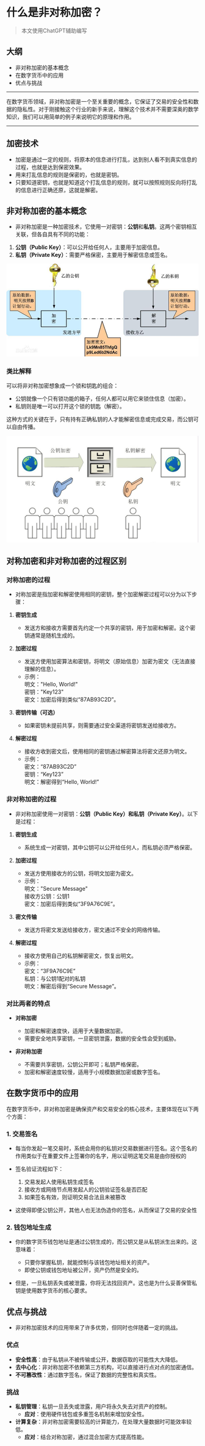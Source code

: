 # 什么是非对称加密？

> 本文使用ChatGPT辅助编写

## 大纲
* 非对称加密的基本概念
* 在数字货币中的应用
* 优点与挑战

---

在数字货币领域，非对称加密是一个至关重要的概念，它保证了交易的安全性和数据的隐私性。对于刚接触这个行业的新手来说，理解这个技术并不需要深奥的数学知识，我们可以用简单的例子来说明它的原理和作用。

---

## 加密技术
* 加密是通过一定的规则，将原本的信息进行打乱，达到别人看不到真实信息的过程，也就是达到保密效果。
* 用来打乱信息的规则是保密的，也就是密钥。
* 只要知道密钥，也就是知道这个打乱信息的规则，就可以按照规则反向将打乱的信息进行正确还原，这就是解密。

## 非对称加密的基本概念

* 非对称加密是一种加密技术，它使用一对密钥：**公钥**和**私钥**。这两个密钥相互关联，但各自具有不同的功能：

1. **公钥（Public Key）**：可以公开给任何人，主要用于加密信息。
2. **私钥（Private Key）**：需要严格保密，主要用于解密信息或签名。

![非对称加密示意图](../images/blockChain/asymmetric-encryption_key.jpg)

### 类比解释
可以将非对称加密想象成一个锁和钥匙的组合：
* 公钥就像一个只有锁功能的箱子，任何人都可以用它来锁住信息（加密）。
* 私钥则是唯一可以打开这个锁的钥匙（解密）。

这种方式的关键在于，只有持有正确私钥的人才能解密信息或完成交易，而公钥可以自由传播。

![非对称加密示意图](../images/blockChain/asymmetric-encryption_public-key.jpg)

## 对称加密和非对称加密的过程区别
### 对称加密的过程  

* 对称加密是指加密和解密使用相同的密钥，整个加密解密过程可以分为以下步骤：  

1. **密钥生成**  
   - 发送方和接收方需要首先约定一个共享的密钥，用于加密和解密。这个密钥通常是随机生成的。  

2. **加密过程**  
   - 发送方使用加密算法和密钥，将明文（原始信息）加密为密文（无法直接理解的信息）。  
   - 示例：  
     明文："Hello, World!"  
     密钥："Key123"  
     密文：加密后得到类似“87AB93C2D”。  

3. **密钥传输（可选）**  
   - 如果密钥未提前共享，则需要通过安全渠道将密钥发送给接收方。  

4. **解密过程**  
   - 接收方收到密文后，使用相同的密钥通过解密算法将密文还原为明文。  
   - 示例：  
     密文：“87AB93C2D”  
     密钥：“Key123”  
     明文：解密得到“Hello, World!”  

### 非对称加密的过程  

* 非对称加密使用一对密钥：**公钥（Public Key）**和**私钥（Private Key）**。以下是过程：  

1. **密钥生成**  
   - 系统生成一对密钥，其中公钥可以公开给任何人，而私钥必须严格保密。  

2. **加密过程**  
   - 发送方使用接收方的公钥，将明文加密为密文。  
   - 示例：  
     明文："Secure Message"  
     接收方公钥：公钥1  
     密文：加密后得到类似“3F9A76C9E”。  

3. **密文传输**  
   - 发送方将密文发送给接收方，密文通过不安全的网络传输。  

4. **解密过程**  
   - 接收方使用自己的私钥解密密文，恢复出明文。  
   - 示例：  
     密文：“3F9A76C9E”  
     私钥：与公钥1配对的私钥  
     明文：解密后得到“Secure Message”。  

### 对比两者的特点  

- **对称加密**  
  - 加密和解密速度快，适用于大量数据加密。  
  - 需要安全地共享密钥，一旦密钥泄露，数据的安全性会受到威胁。  

- **非对称加密**  
  - 不需要共享密钥，公钥公开即可；私钥严格保密。  
  - 加密和解密速度较慢，适用于小规模数据加密或数字签名。  

## 在数字货币中的应用

在数字货币中，非对称加密是确保资产和交易安全的核心技术，主要体现在以下两个方面：

### 1. **交易签名**

* 每当你发起一笔交易时，系统会用你的私钥对交易数据进行签名。这个签名的作用类似于在重要文件上签署你的名字，用以证明这笔交易是由你授权的

* 签名验证流程如下：
	1. 交易发起人使用私钥生成签名
	2. 接收方或网络节点用发起人的公钥验证签名是否匹配
	3. 如果签名有效，则证明交易合法且未被篡改

* 这使得即便公钥公开，其他人也无法伪造你的签名，从而保证了交易的安全性

### 2. **钱包地址生成**

* 你的数字货币钱包地址是通过公钥生成的，而公钥又是从私钥派生出来的。这意味着：
	- 只要你掌握私钥，就能控制与该钱包地址相关的资产。
	- 即使公钥或钱包地址被公开，资产仍然是安全的。

* 但是，一旦私钥丢失或被泄露，你将无法找回资产。这也是为什么妥善保管私钥是使用数字货币的核心要求。

## 优点与挑战

* 非对称加密技术的应用带来了许多优势，但同时也伴随着一定的挑战。

### 优点
- **安全性高**：由于私钥从不被传输或公开，数据窃取的可能性大大降低。
- **去中心化**：非对称加密不依赖第三方机构，可以直接进行点对点的加密通信。
- **不可篡改性**：通过数字签名，保证了数据的完整性和真实性。

### 挑战
- **私钥管理**：私钥一旦丢失或泄露，用户将永久失去对资产的控制。
  - **应对**：使用硬件钱包或多重签名机制来增加安全性。
- **计算复杂**：非对称加密需要较高的计算能力，在处理大量数据时可能效率较低。
  - **应对**：结合对称加密，通过混合加密方式提高性能。
